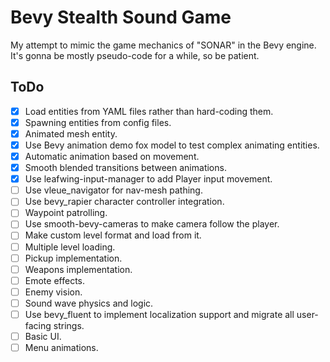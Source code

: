 # Bevy Stealth Sound Game

My attempt to mimic the game mechanics of "SONAR" in the Bevy engine. It's gonna be mostly pseudo-code for a while, so be patient.

## ToDo

- [x] Load entities from YAML files rather than hard-coding them.
- [x] Spawning entities from config files.
- [x] Animated mesh entity.
- [x] Use Bevy animation demo fox model to test complex animating entities.
- [x] Automatic animation based on movement.
- [x] Smooth blended transitions between animations.
- [x] Use leafwing-input-manager to add Player input movement.
- [ ] Use vleue_navigator for nav-mesh pathing.
- [ ] Use bevy_rapier character controller integration.
- [ ] Waypoint patrolling.
- [ ] Use smooth-bevy-cameras to make camera follow the player.
- [ ] Make custom level format and load from it.
- [ ] Multiple level loading.
- [ ] Pickup implementation.
- [ ] Weapons implementation.
- [ ] Emote effects.
- [ ] Enemy vision.
- [ ] Sound wave physics and logic.
- [ ] Use bevy_fluent to implement localization support and migrate all user-facing strings.
- [ ] Basic UI.
- [ ] Menu animations.
